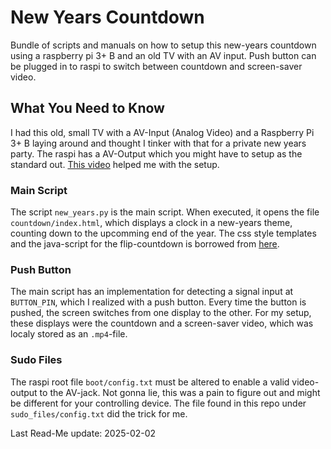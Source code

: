 # New Years Countdown

Bundle of scripts and manuals on how to setup this new-years countdown using a raspberry pi 3+ B and an old TV with an AV input. Push button can be plugged in to raspi to switch between countdown and screen-saver video.


## What You Need to Know

I had this old, small TV with a AV-Input (Analog Video) and a Raspberry Pi 3+ B laying around and thought I tinker with that for a private new years party. The raspi has a AV-Output which you might have to setup as the standard out. [This video](https://www.youtube.com/watch?v=9m8ScViTZi0&t=386s) helped me with the setup.

### Main Script

The script `new_years.py` is the main script. When executed, it opens the file `countdown/index.html`, which displays a clock in a new-years theme, counting down to the upcomming end of the year. The css style templates and the java-script for the flip-countdown is borrowed from [here](https://pqina.nl/flip/).

### Push Button

The main script has an implementation for detecting a signal input at `BUTTON_PIN`, which I realized with a push button. Every time the button is pushed, the screen switches from one display to the other. For my setup, these displays were the countdown and a screen-saver video, which was localy stored as an `.mp4`-file.

### Sudo Files

The raspi root file `boot/config.txt` must be altered to enable a valid video-output to the AV-jack. Not gonna lie, this was a pain to figure out and might be different for your controlling device. The file found in this repo under `sudo_files/config.txt` did the trick for me.


Last Read-Me update: 2025-02-02
